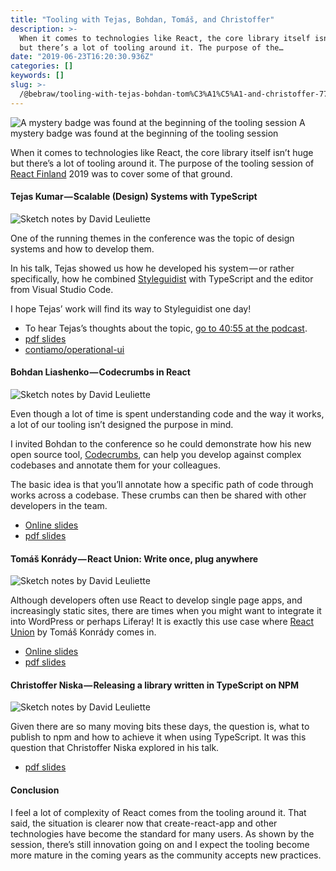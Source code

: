 ```yaml
---
title: "Tooling with Tejas, Bohdan, Tomáš, and Christoffer"
description: >-
  When it comes to technologies like React, the core library itself isn’t huge
  but there’s a lot of tooling around it. The purpose of the…
date: "2019-06-23T16:20:30.936Z"
categories: []
keywords: []
slug: >-
  /@bebraw/tooling-with-tejas-bohdan-tom%C3%A1%C5%A1-and-christoffer-77246a82a89b
---
```


![A mystery badge was found at the beginning of the tooling session](img/1__lyW0Iri__kqG8veUPt8COIg.jpeg)
A mystery badge was found at the beginning of the tooling session

When it comes to technologies like React, the core library itself isn’t huge but there’s a lot of tooling around it. The purpose of the tooling session of [React Finland](https://react-finland.fi) 2019 was to cover some of that ground.

#### Tejas Kumar — Scalable (Design) Systems with TypeScript

![Sketch notes by [David Leuliette](https://davidl.fr/)](img/1__VFzeqE7FwxHq__fXNkSMgpQ.png)

One of the running themes in the conference was the topic of design systems and how to develop them.

In his talk, Tejas showed us how he developed his system — or rather specifically, how he combined [Styleguidist](https://react-styleguidist.js.org) with TypeScript and the editor from Visual Studio Code.

I hope Tejas’ work will find its way to Styleguidist one day!

- To hear Tejas’s thoughts about the topic, [go to 40:55 at the podcast](https://webbidevaus.fi/47).
- [pdf slides](https://slides.react-finland.fi/2019/tejas-kumar.pdf)
- [contiamo/operational-ui](https://github.com/contiamo/operational-ui)

#### Bohdan Liashenko — Codecrumbs in React

![Sketch notes by [David Leuliette](https://davidl.fr/)](img/1__icPl2pBJcknYay7zkE7U6A.png)

Even though a lot of time is spent understanding code and the way it works, a lot of our tooling isn’t designed the purpose in mind.

I invited Bohdan to the conference so he could demonstrate how his new open source tool, [Codecrumbs](https://codecrumbs.io), can help you develop against complex codebases and annotate them for your colleagues.

The basic idea is that you’ll annotate how a specific path of code through works across a codebase. These crumbs can then be shared with other developers in the team.

- [Online slides](https://docs.google.com/presentation/d/1Uj_5wyafZnp-BaSHzEne02gSxKJgmmjQK9M6mG1fi3k/edit#slide=id.p)
- [pdf slides](https://slides.react-finland.fi/2019/bohdan-liashenko.pdf)

#### Tomáš Konrády — React Union: Write once, plug anywhere

![Sketch notes by [David Leuliette](https://davidl.fr/)](img/1__g6gcZjA4fKAL__4exuhWKBQ.png)

Although developers often use React to develop single page apps, and increasingly static sites, there are times when you might want to integrate it into WordPress or perhaps Liferay! It is exactly this use case where [React Union](https://react-union.org) by Tomáš Konrády comes in.

- [Online slides](https://finland-2019.firebaseapp.com/)
- [pdf slides](https://slides.react-finland.fi/2019/tomas-konrady.pdf)

#### Christoffer Niska — Releasing a library written in TypeScript on NPM

![Sketch notes by [David Leuliette](https://davidl.fr/)](img/1__RAoUB5mdW4qklv2BbB46gw.png)

Given there are so many moving bits these days, the question is, what to publish to npm and how to achieve it when using TypeScript. It was this question that Christoffer Niska explored in his talk.

- [pdf slides](https://slides.react-finland.fi/2019/christoffer-niska.pdf)

#### Conclusion

I feel a lot of complexity of React comes from the tooling around it. That said, the situation is clearer now that create-react-app and other technologies have become the standard for many users. As shown by the session, there’s still innovation going on and I expect the tooling become more mature in the coming years as the community accepts new practices.
